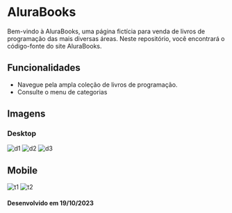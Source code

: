 # AluraBooks

Bem-vindo à AluraBooks, uma página fictícia para venda de livros de programação das mais diversas áreas. Neste repositório, você encontrará o código-fonte do site AluraBooks.

## Funcionalidades

- Navegue pela ampla coleção de livros de programação.
- Consulte o menu de categorias

## Imagens
### Desktop
![d1](https://github.com/jvictordev1/Alura-books/assets/91201139/535c3c0f-d520-4e35-98b9-75d0e39c3cef)
![d2](https://github.com/jvictordev1/Alura-books/assets/91201139/010e8d86-a98c-48cf-9c93-89d36c910ac3)
![d3](https://github.com/jvictordev1/Alura-books/assets/91201139/02dfa377-33de-4321-9ade-719cba518c72)

## Mobile
![t1](https://github.com/jvictordev1/Alura-books/assets/91201139/f2b4faaa-70ad-4fb0-912c-370bdd67ab3d)
![t2](https://github.com/jvictordev1/Alura-books/assets/91201139/55394df7-6119-4996-bd5e-bd98c82db8ed)

#### Desenvolvido em 19/10/2023
